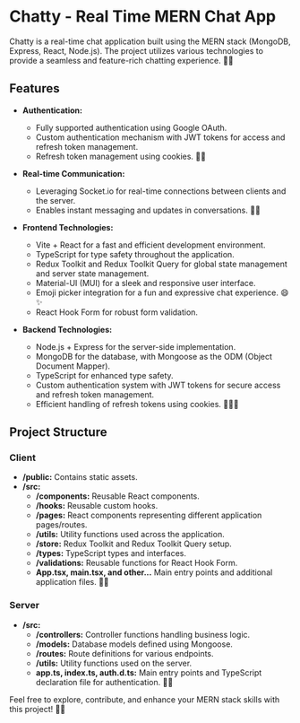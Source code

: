 # Chatty - Real Time MERN Chat App

Chatty is a real-time chat application built using the MERN stack (MongoDB, Express, React, Node.js). The project utilizes various technologies to provide a seamless and feature-rich chatting experience. 🚀💬

## Features

- **Authentication:**
  - Fully supported authentication using Google OAuth.
  - Custom authentication mechanism with JWT tokens for access and refresh token management.
  - Refresh token management using cookies. 🍪🔐

- **Real-time Communication:**
  - Leveraging Socket.io for real-time connections between clients and the server.
  - Enables instant messaging and updates in conversations. 🚀📡

- **Frontend Technologies:**
  - Vite + React for a fast and efficient development environment.
  - TypeScript for type safety throughout the application.
  - Redux Toolkit and Redux Toolkit Query for global state management and server state management.
  - Material-UI (MUI) for a sleek and responsive user interface.
  - Emoji picker integration for a fun and expressive chat experience. 😄✨
  - React Hook Form for robust form validation.

- **Backend Technologies:**
  - Node.js + Express for the server-side implementation.
  - MongoDB for the database, with Mongoose as the ODM (Object Document Mapper).
  - TypeScript for enhanced type safety.
  - Custom authentication system with JWT tokens for secure access and refresh token management.
  - Efficient handling of refresh tokens using cookies. 🍪👮‍♂️

## Project Structure

### Client

- **/public:** Contains static assets.
- **/src:**
  - **/components:** Reusable React components.
  - **/hooks:** Reusable custom hooks.
  - **/pages:** React components representing different application pages/routes.
  - **/utils:** Utility functions used across the application.
  - **/store:** Redux Toolkit and Redux Toolkit Query setup.
  - **/types:** TypeScript types and interfaces.
  - **/validations:** Reusable functions for React Hook Form.
  - **App.tsx, main.tsx, and other...** Main entry points and additional application files. 📁🚀

### Server

- **/src:**
  - **/controllers:** Controller functions handling business logic.
  - **/models:** Database models defined using Mongoose.
  - **/routes:** Route definitions for various endpoints.
  - **/utils:** Utility functions used on the server.
  - **app.ts, index.ts, auth.d.ts:** Main entry points and TypeScript declaration file for authentication. 🚀🌐

Feel free to explore, contribute, and enhance your MERN stack skills with this project! 🚀🎉
